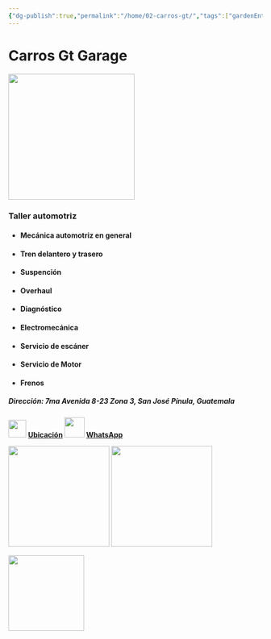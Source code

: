 ```yaml
---
{"dg-publish":true,"permalink":"/home/02-carros-gt/","tags":["gardenEntry"]}
---
```



# Carros Gt Garage

<img src="https://lh3.googleusercontent.com/d/137fl3TIZ0-PU8b-Pt0bsjclwHub_u78G" width="250">

### Taller automotriz 

- #### Mecánica automotriz en general
- #### Tren delantero y trasero 
- #### Suspención
- #### Overhaul
- #### Diagnóstico 
- #### Electromecánica 
- #### Servicio de escáner 
- #### Servicio de Motor 
- #### Frenos 

##### Dirección: 7ma Avenida 8-23 Zona 3, San José Pínula, Guatemala

<img src="https://lh3.googleusercontent.com/d/13CTsYd0tZXF25S6F2npB_PAQQBzGN8l9" width="35"> **[Ubicación](https://maps.app.goo.gl/dzfUULVoBE7DbxFk6) <img src="https://lh3.googleusercontent.com/d/13RXLS5MH2Yf6A53-x8SxxCdwDZCV9f6A" width="40"> [WhatsApp](https://wa.me/50253255426)**


<img src="https://lh3.googleusercontent.com/d/13pKAGiXo0aCdZllcAEaKnoDVe6nd6Vo3" width="200"> <img src="https://lh3.googleusercontent.com/d/147TzV6i0ybCWFHDQDKCr6MQZcqijV59R" width="200">


<img src="https://lh3.googleusercontent.com/d/137fl3TIZ0-PU8b-Pt0bsjclwHub_u78G" width="150">


